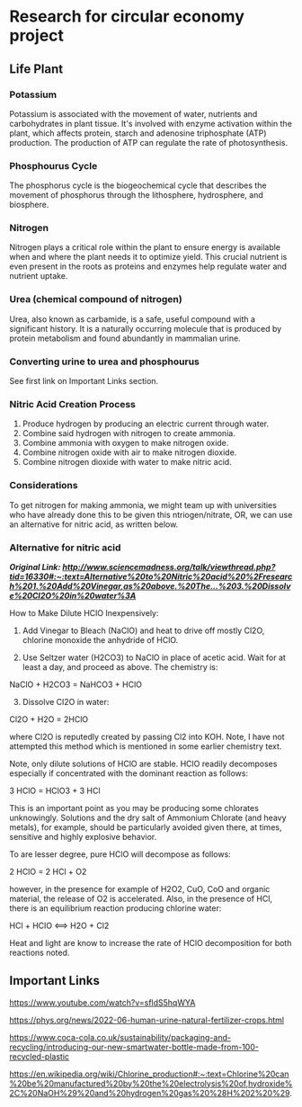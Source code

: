 # Research for circular economy project
## Life Plant
### Potassium
Potassium is associated with the movement of water, nutrients and carbohydrates in plant tissue. It's involved with enzyme activation within the plant, which affects protein, starch and adenosine triphosphate (ATP) production. The production of ATP can regulate the rate of photosynthesis.
### Phosphourus Cycle
The phosphorus cycle is the biogeochemical cycle that describes the movement of phosphorus through the lithosphere, hydrosphere, and biosphere.
### Nitrogen
Nitrogen plays a critical role within the plant to ensure energy is available when and where the plant needs it to optimize yield. This crucial nutrient is even present in the roots as proteins and enzymes help regulate water and nutrient uptake.
### Urea (chemical compound of nitrogen)
Urea, also known as carbamide, is a safe, useful compound with a significant history. It is a naturally occurring molecule that is produced by protein metabolism and found abundantly in mammalian urine.
### Converting urine to urea and phosphourus
See first link on Important Links section.
### Nitric Acid Creation Process
1. Produce hydrogen by producing an electric current through water.
2. Combine said hydrogen with nitrogen to create ammonia.
3. Combine ammonia with oxygen to make nitrogen oxide.
4. Combine nitrogen oxide with air to make nitrogen dioxide.
5. Combine nitrogen dioxide with water to make nitric acid.
### Considerations
To get nitrogen for making ammonia, we might team up with universities who have already done this to be given this ntriogen/nitrate, OR, we can use an alternative for nitric acid, as written below.
### Alternative for nitric acid
*__Original Link: http://www.sciencemadness.org/talk/viewthread.php?tid=16330#:~:text=Alternative%20to%20Nitric%20acid%20%2Fresearch%201.%20Add%20Vinegar,as%20above.%20The...%203.%20Dissolve%20Cl2O%20in%20water%3A__*




How to Make Dilute HClO Inexpensively:

1. Add Vinegar to Bleach (NaClO) and heat to drive off mostly Cl2O, chlorine monoxide the anhydride of HClO.

2. Use Seltzer water (H2CO3) to NaClO in place of acetic acid. Wait for at least a day, and proceed as above. The chemistry is:

NaClO + H2CO3 = NaHCO3 + HClO

3. Dissolve Cl2O in water:

Cl2O + H2O = 2HClO

where Cl2O is reputedly created by passing Cl2 into KOH. Note, I have not attempted this method which is mentioned in some earlier chemistry text.

Note, only dilute solutions of HClO are stable. HClO readily decomposes especially if concentrated with the dominant reaction as follows:

3 HClO = HClO3 + 3 HCl

This is an important point as you may be producing some chlorates unknowingly. Solutions and the dry salt of Ammonium Chlorate (and heavy metals), for example, should be particularly avoided given there, at times, sensitive and highly explosive behavior.

To are lesser degree, pure HClO will decompose as follows:

2 HClO = 2 HCl + O2

however, in the presence for example of H2O2, CuO, CoO and organic material, the release of O2 is accelerated. Also, in the presence of HCl, there is an equilibrium reaction producing chlorine water:

HCl + HClO <==> H2O + Cl2

Heat and light are know to increase the rate of HClO decomposition for both reactions noted.

## Important Links
https://www.youtube.com/watch?v=sfldS5hqWYA


https://phys.org/news/2022-06-human-urine-natural-fertilizer-crops.html


https://www.coca-cola.co.uk/sustainability/packaging-and-recycling/introducing-our-new-smartwater-bottle-made-from-100-recycled-plastic





https://en.wikipedia.org/wiki/Chlorine_production#:~:text=Chlorine%20can%20be%20manufactured%20by%20the%20electrolysis%20of,hydroxide%2C%20NaOH%29%20and%20hydrogen%20gas%20%28H%202%20%29.
